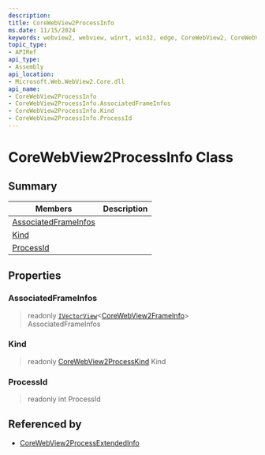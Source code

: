 ```yaml
---
description: 
title: CoreWebView2ProcessInfo
ms.date: 11/15/2024
keywords: webview2, webview, winrt, win32, edge, CoreWebView2, CoreWebView2Controller, browser control, edge html, CoreWebView2ProcessInfo
topic_type:
- APIRef
api_type:
- Assembly
api_location:
- Microsoft.Web.WebView2.Core.dll
api_name:
- CoreWebView2ProcessInfo
- CoreWebView2ProcessInfo.AssociatedFrameInfos
- CoreWebView2ProcessInfo.Kind
- CoreWebView2ProcessInfo.ProcessId
---
```


# CoreWebView2ProcessInfo Class



## Summary

Members|Description
--|--
[AssociatedFrameInfos](#associatedframeinfos) | 
[Kind](#kind) | 
[ProcessId](#processid) | 

## Properties

### AssociatedFrameInfos

> readonly  [`IVectorView`](/uwp/api/Windows.Foundation.Collections.IVectorView-1)&lt;[CoreWebView2FrameInfo](corewebview2frameinfo.md)&gt; AssociatedFrameInfos

### Kind

> readonly  [CoreWebView2ProcessKind](corewebview2processkind.md) Kind

### ProcessId

> readonly  int ProcessId






## Referenced by

- [CoreWebView2ProcessExtendedInfo](corewebview2processextendedinfo.md)
